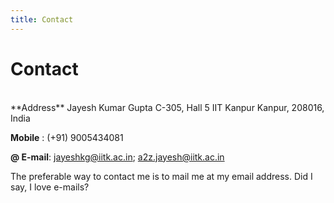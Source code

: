 ```yaml
---
title: Contact
---
```


Contact
=======

</br>
<span data-icon="&#xe001;" aria-hidden="true" style="color:#005580;"></span> **Address**   
Jayesh Kumar Gupta   
C-305, Hall 5   
IIT Kanpur   
Kanpur, 208016, India


<span data-icon="&#xe014;" aria-hidden="true" style="color:#005580;"></span>**Mobile** : (+91)    9005434081

**@ E-mail**:
<jayeshkg@iitk.ac.in>; <a2z.jayesh@iitk.ac.in>

The preferable way to contact me is to mail me at my email address. Did I say, I love e-mails?
